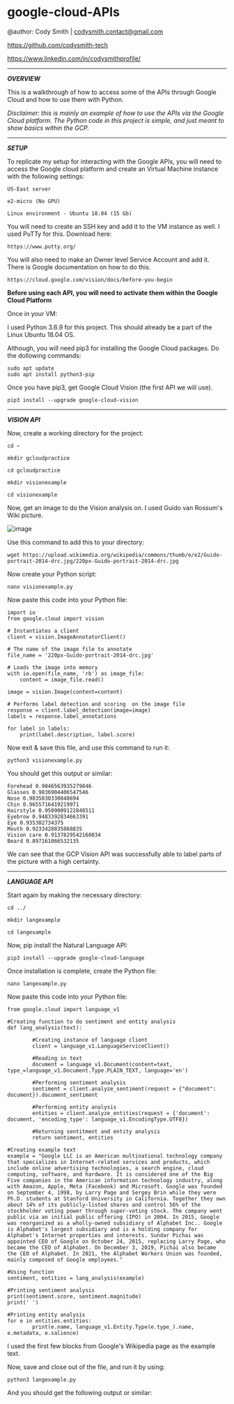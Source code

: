 # google-cloud-APIs

@author: Cody Smith | codysmith.contact@gmail.com

https://github.com/codysmith-tech

https://www.linkedin.com/in/codysmithprofile/

------------------------
***OVERVIEW***

This is a walkthrough of how to access some of the APIs through Google Cloud and how to use them with Python.

_Disclaimer: this is mainly an example of how to use the APIs via the Google Cloud platform. The Python code in this project is simple, and just meant to show basics within the GCP._

------------------------
***SETUP***

To replicate my setup for interacting with the Google APIs, you will need to access the Google cloud platform and create an Virtual Machine instance with the following settings:

    US-East server

    e2-micro (No GPU)

    Linux environment - Ubuntu 18.04 (15 Gb)

You will need to create an SSH key and add it to the VM instance as well. I used PuTTy for this. Download here:

    https://www.putty.org/
  
You will also need to make an Owner level Service Account and add it. There is Google documentation on how to do this.

    https://cloud.google.com/vision/docs/before-you-begin
    
**Before using each API, you will need to activate them within the Google Cloud Platform**

Once in your VM:

I used Python 3.6.9 for this project. This should already be a part of the Linux Ubuntu 18.04 OS.

Although, you will need pip3 for installing the Google Cloud packages. Do the dollowing commands:

    sudo apt update
    sudo apt install python3-pip
        
Once you have pip3, get Google Cloud Vision (the first API we will use).

    pip3 install --upgrade google-cloud-vision
        
------------------------
***VISION API***

Now, create a working directory for the project:

    cd ~

    mkdir gcloudpractice

    cd gcloudpractice

    mkdir visionexample

    cd visionexample
        
Now, get an image to do the Vision analysis on. I used Guido van Rossum's Wiki picture.

![image](https://user-images.githubusercontent.com/58944210/147609070-15377240-0693-4bf0-9919-0d638dd1215a.png)


Use this command to add this to your directory:

    wget https://upload.wikimedia.org/wikipedia/commons/thumb/e/e2/Guido-portrait-2014-drc.jpg/220px-Guido-portrait-2014-drc.jpg
        
Now create your Python script:

    nano visionexample.py

Now paste this code into your Python file:

    import io
    from google.cloud import vision

    # Instantiates a client
    client = vision.ImageAnnotatorClient()

    # The name of the image file to annotate
    file_name = '220px-Guido-portrait-2014-drc.jpg'

    # Loads the image into memory
    with io.open(file_name, 'rb') as image_file:
        content = image_file.read()

    image = vision.Image(content=content)

    # Performs label detection and scoring  on the image file
    response = client.label_detection(image=image)
    labels = response.label_annotations

    for label in labels:
        print(label.description, label.score)
        
Now exit & save this file, and use this command to run it:

    python3 visionexample.py

You should get this output or similar:

    Forehead 0.9846563935279846
    Glasses 0.9836904406547546
    Nose 0.9835830330848694
    Chin 0.9655716419219971
    Hairstyle 0.9509009122848511
    Eyebrow 0.9483392834663391
    Eye 0.935302734375
    Mouth 0.9233428835868835
    Vision care 0.9137829542160034
    Beard 0.897161066532135

We can see that the GCP Vision API was successfully able to label parts of the picture with a high certainty.

------------------------
***LANGUAGE API***

Start again by making the necessary directory:
        
    cd ../

    mkdir langexample
    
    cd langexample
    
Now, pip install the Natural Language API:

    pip3 install --upgrade google-cloud-language
    
Once installation is complete, create the Python file:

    nano langexample.py
    
Now paste this code into your Python file:

    from google.cloud import language_v1

    #Creating function to do sentiment and entity analysis
    def lang_analysis(text):

            #Creating instance of language client
            client = language_v1.LanguageServiceClient()

            #Reading in text
            document = language_v1.Document(content=text, type_=language_v1.Document.Type.PLAIN_TEXT, language='en')

            #Performing sentiment analysis
            sentiment = client.analyze_sentiment(request = {"document": document}).document_sentiment

            #Performing entity analysis
            entities = client.analyze_entities(request = {'document': document, 'encoding_type': language_v1.EncodingType.UTF8})

            #Returning sentitment and entity analysis
            return sentiment, entities

    #Creating example text
    example = "Google LLC is an American multinational technology company that specializes in Internet-related services and products, which include online advertising technologies, a search engine, cloud computing, software, and hardware. It is considered one of the Big Five companies in the American information technology industry, along with Amazon, Apple, Meta (Facebook) and Microsoft. Google was founded on September 4, 1998, by Larry Page and Sergey Brin while they were Ph.D. students at Stanford University in California. Together they own about 14% of its publicly-listed shares and control 56% of the stockholder voting power through super-voting stock. The company went public via an initial public offering (IPO) in 2004. In 2015, Google was reorganized as a wholly-owned subsidiary of Alphabet Inc.. Google is Alphabet's largest subsidiary and is a holding company for Alphabet's Internet properties and interests. Sundar Pichai was appointed CEO of Google on October 24, 2015, replacing Larry Page, who became the CEO of Alphabet. On December 3, 2019, Pichai also became the CEO of Alphabet. In 2021, the Alphabet Workers Union was founded, mainly composed of Google employees."

    #Using function
    sentiment, entities = lang_analysis(example)

    #Printing sentiment analysis
    print(sentiment.score, sentiment.magnitude)
    print(' ')

    #Printing entity analysis
    for e in entities.entities:
            print(e.name, language_v1.Entity.Type(e.type_).name, e.metadata, e.salience)

I used the first few blocks from Google's Wikipedia page as the example text.

Now, save and close out of the file, and run it by using:
   
    python3 langexample.py
    
And you should get the following output or similar:
